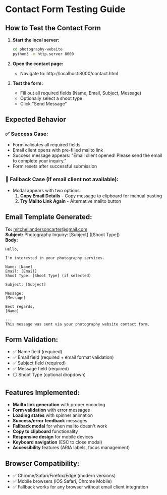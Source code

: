 # Contact Form Testing Guide

## How to Test the Contact Form

1. **Start the local server:**
   ```bash
   cd photography-website
   python3 -m http.server 8000
   ```

2. **Open the contact page:**
   - Navigate to: http://localhost:8000/contact.html

3. **Test the form:**
   - Fill out all required fields (Name, Email, Subject, Message)
   - Optionally select a shoot type
   - Click "Send Message"

## Expected Behavior

### ✅ Success Case:
- Form validates all required fields
- Email client opens with pre-filled mailto link
- Success message appears: "Email client opened! Please send the email to complete your inquiry."
- Form resets after successful submission

### 🔄 Fallback Case (if email client not available):
- Modal appears with two options:
  1. **Copy Email Details** - Copy message to clipboard for manual pasting
  2. **Try Mailto Link Again** - Alternative mailto button

## Email Template Generated:

**To:** mitchellandersoncarter@gmail.com  
**Subject:** Photography Inquiry: [Subject] ([Shoot Type])  
**Body:**
```
Hello,

I'm interested in your photography services.

Name: [Name]
Email: [Email]
Shoot Type: [Shoot Type] (if selected)

Subject: [Subject]

Message:
[Message]

Best regards,
[Name]

---
This message was sent via your photography website contact form.
```

## Form Validation:

- ✅ Name field (required)
- ✅ Email field (required + email format validation)
- ✅ Subject field (required)
- ✅ Message field (required)
- ⚪ Shoot Type (optional dropdown)

## Features Implemented:

- **Mailto link generation** with proper encoding
- **Form validation** with error messages
- **Loading states** with spinner animation
- **Success/error feedback** messages
- **Fallback modal** for when mailto doesn't work
- **Copy to clipboard** functionality
- **Responsive design** for mobile devices
- **Keyboard navigation** (ESC to close modal)
- **Accessibility** features (ARIA labels, focus management)

## Browser Compatibility:

- ✅ Chrome/Safari/Firefox/Edge (modern versions)
- ✅ Mobile browsers (iOS Safari, Chrome Mobile)
- ✅ Fallback works for any browser without email client integration
